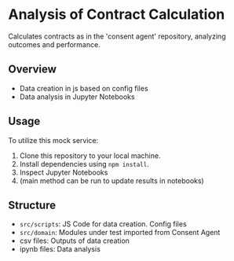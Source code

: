 # Analysis of Contract Calculation

Calculates contracts as in the 'consent agent' repository, analyzing outcomes and performance.

## Overview

- Data creation in js based on config files
- Data analysis in Jupyter Notebooks

## Usage

To utilize this mock service:

1. Clone this repository to your local machine.
2. Install dependencies using `npm install`.
3. Inspect Jupyter Notebooks
4. (main method can be run to update results in notebooks)

## Structure

- `src/scripts`: JS Code for data creation. Config files
- `src/domain`: Modules under test imported from Consent Agent
- csv files: Outputs of data creation
- ipynb files: Data analysis
